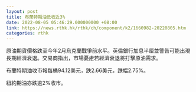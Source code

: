 ```yaml
---
layout: post
title: 布蘭特期油低收近3%
date: 2022-08-05 05:46:29.000000000 +08:00
link: https://news.rthk.hk/rthk/ch/component/k2/1660982-20220805.htm
categories: rthk
---
```


原油期貨價格跌至今年2月烏克蘭戰爭前水平。英倫銀行加息半厘並警告可能出現長期經濟衰退。交易商指出，市場憂慮若經濟衰退將打擊原油需求。

布蘭特期油收市報每桶94.12美元，跌2.66美元，跌幅2.75%。

紐約期油亦跌逾2%收市。
